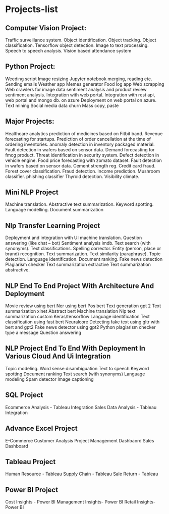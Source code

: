 # Projects-list

## Computer Vision Project:

Traffic surveillance system. 
Object identification.
Object tracking.
Object classification.
Tensorflow object detection.
Image to text processing.
Speech to speech analysis.
Vision based attendance system



## Python Project:

Weeding script
Image resizing
Jupyter notebook merging, reading etc.
Sending emails
Weather app
Memes generator
Food log app
Web scrapping
Web crawlers for image data sentiment analysis and product review sentiment analysis.
Integration with web portal.
Integration with rest api, web portal and mongo db. on azure
Deployment on web portal on azure.
Text mining
Social media data churn
Mass copy, paste

## Major Projects:

Healthcare analytics prediction of medicines based on Fitbit band.
Revenue forecasting for startups.
Prediction of order cancellation at the time of ordering inventories.
anomaly detection in inventory packaged material.
Fault detection in wafers based on sensor data.
Demand forecasting for fmcg product.
Threat identification in security system.
Defect detection in vehicle engine.
Food price forecasting with zomato dataset.
Fault detection in wafers based on sensor data.
Cement strength reg.
Credit card fraud.
Forest cover classification.
Fraud detection.
Income prediction.
Mushroom classifier.
phishing classifier
Thyroid detection.
Visibility climate.


## Mini NLP Project
Machine translation.
Abstractive text summarization.
Keyword spotting.
Language modelling.
Document summarization

## Nlp Transfer Learning Project
Deployment and integration with UI machine translation.
Question answering (like chat – bot)
Sentiment analysis imdb.
Text search (with synonyms).
Text classifications.
Spelling corrector.
Entity (person, place or brand) recognition.
Text summarization.
Text similarity (paraphrase).
Topic detection.
Language identification.
Document ranking.
Fake news detection
Plagiarism checker
Text summarization extractive
Text summarization abstractive.

## NLP End To End Project With Architecture And Deployment
Movie review using bert
Ner using bert
Pos bert
Text generation gpt 2
Text summarization xlnet
Abstract bert
Machine translation
Nlp text summarization custom
Keras/tensorflow
Language identification
Text classification using fast bert
Neuralcore
Detecting fake text using gltr with bert and gpt2
Fake news detector using gpt2
Python plagiarism checker type a message
Question answering

## NLP Project End To End With Deployment In Various Cloud And Ui Integration
Topic modeling.
Word sense disambiguation
Text to speech
Keyword spotting
Document ranking
Text search (with synonyms)
Language modeling
Spam detector
Image captioning

## SQL Project
Ecommerce Analysis - Tableau Integration
Sales Data Analysis - Tableau Integration

## Advance Excel Project
E-Commerce Customer Analysis
Project Management Dashbaord
Sales Dashboard

## Tableau Project
Human Resource - Tableau
Supply Chain - Tableau
Sale Return - Tableau

## Power BI Project
Cost Insights - Power BI
Management Insights- Power BI
Retail Insights- Power BI

